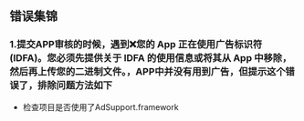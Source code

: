 ## 错误集锦
### 1.提交APP审核的时候，遇到❌您的 App 正在使用广告标识符 (IDFA)。您必须先提供关于 IDFA 的使用信息或将其从 App 中移除，然后再上传您的二进制文件。，APP中并没有用到广告，但提示这个错误了，排除问题方法如下
* 检查项目是否使用了AdSupport.framework


